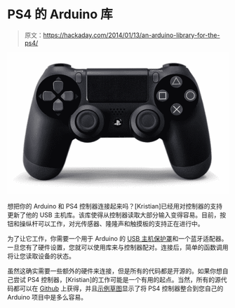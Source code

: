 # PS4 的 Arduino 库

> 原文：<https://hackaday.com/2014/01/13/an-arduino-library-for-the-ps4/>

[![PS4 Controller](img/c5ba833e7df9d4b5baf55bee081533fc.png)](http://hackaday.com/2014/01/13/an-arduino-library-for-the-ps4/ps4_controller/)

想把你的 Arduino 和 PS4 控制器连接起来吗？[Kristian]已经用对控制器的支持更新了他的 USB 主机库。该库使得从控制器读取大部分输入变得容易。目前，按钮和操纵杆可以工作，对光传感器、隆隆声和触摸板的支持正在进行中。

为了让它工作，你需要一个用于 Arduino 的 [USB 主机保护罩](http://www.circuitsathome.com/products-page/arduino-shields/usb-host-shield-2-0-for-arduino)和一个蓝牙适配器。一旦您有了硬件设置，您就可以使用库来与控制器配对。连接后，简单的函数调用将让您读取设备的状态。

虽然这确实需要一些额外的硬件来连接，但是所有的代码都是开源的。如果你想自己尝试 PS4 控制器，[Kristian]的工作可能是一个有用的起点。当然，所有的源代码都可以在 [Github](https://github.com/felis/USB_Host_Shield_2.0) 上获得，并且[示例草图](https://github.com/felis/USB_Host_Shield_2.0/blob/master/examples/Bluetooth/PS4BT/PS4BT.ino)显示了将 PS4 控制器整合到您自己的 Arduino 项目中是多么容易。